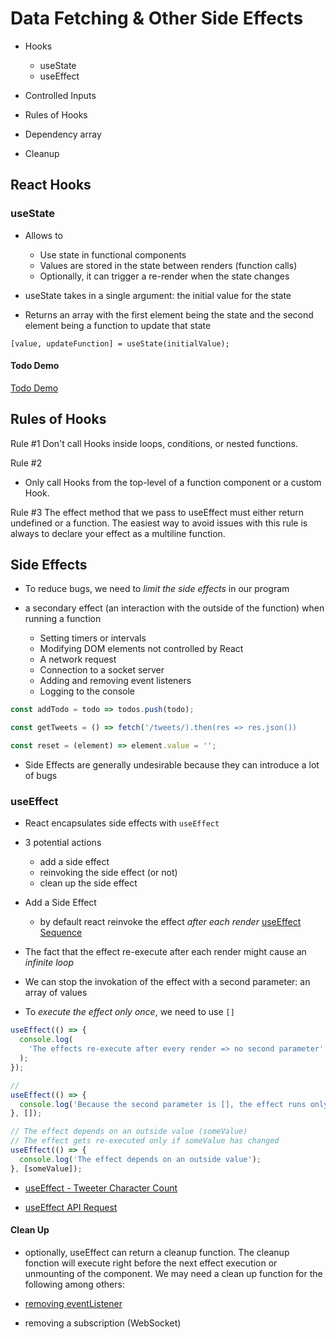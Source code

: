 # Data Fetching & Other Side Effects

- Hooks
  
  - useState
  - useEffect

- Controlled Inputs

- Rules of Hooks
- Dependency array
- Cleanup

## React Hooks

### useState

- Allows to

  - Use state in functional components
  - Values are stored in the state between renders (function calls)
  - Optionally, it can trigger a re-render when the state changes

- useState takes in a single argument: the initial value for the state
- Returns an array with the first element being the state and the second element being a function to update that state

`[value, updateFunction] = useState(initialValue);`

#### Todo Demo

[Todo Demo](https://codesandbox.io/s/usestate-practice-todos-u3p4c)

## Rules of Hooks

Rule #1
Don't call Hooks inside loops, conditions, or nested functions.

Rule #2

- Only call Hooks from the top-level of a function component or a custom Hook.

Rule #3
The effect method that we pass to useEffect must either return undefined or a function.
The easiest way to avoid issues with this rule is always to declare your effect as a multiline function.

## Side Effects

- To reduce bugs, we need to _limit the side effects_ in our program

- a secondary effect (an interaction with the outside of the function) when running a function

  - Setting timers or intervals
  - Modifying DOM elements not controlled by React
  - A network request
  - Connection to a socket server
  - Adding and removing event listeners
  - Logging to the console

```js
const addTodo = todo => todos.push(todo);

const getTweets = () => fetch('/tweets/).then(res => res.json())

const reset = (element) => element.value = '';
```

- Side Effects are generally undesirable because they can introduce a lot of bugs

### useEffect

- React encapsulates side effects with `useEffect`

- 3 potential actions

  - add a side effect
  - reinvoking the side effect (or not)
  - clean up the side effect

- Add a Side Effect

  - by default react reinvoke the effect _after each render_ [useEffect Sequence](./use_effect.png)

* The fact that the effect re-execute after each render might cause an _infinite loop_

* We can stop the invokation of the effect with a second parameter: an array of values

* To _execute the effect only once_, we need to use `[]`

```js
useEffect(() => {
  console.log(
    'The effects re-execute after every render => no second parameter'
  );
});

//
useEffect(() => {
  console.log('Because the second parameter is [], the effect runs only once');
}, []);

// The effect depends on an outside value (someValue)
// The effect gets re-executed only if someValue has changed
useEffect(() => {
  console.log('The effect depends on an outside value');
}, [someValue]);
```

- [useEffect - Tweeter Character Count](https://codesandbox.io/s/useeffect-tweeter-character-count-uj3n3)

- [useEffect API Request](https://codesandbox.io/s/useeffect-api-request-xbmwg)

#### Clean Up

- optionally, useEffect can return a cleanup function. The cleanup fonction will execute right before the next effect execution or unmounting of the component. We may need a clean up function for the following among others:

- [removing eventListener](https://codesandbox.io/s/unruffled-austin-ytggf)
- removing a subscription (WebSocket)
